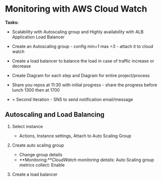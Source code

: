 # Monitoring with AWS Cloud Watch


**Tasks:**

- Scalability with Autoscaling group and Highly availability with ALB Application Load Balancer
- Create an Autoscaling group - config min=1 max =3 - attach it to cloud watch
- Create a load balancer to balance the load in case of traffic increase or decrease
- Create Diagram for each step and Diagram for entire project/process
- Share you repos at 11:30 with initial progress - share the progress before lunch 1300 then at 1700

- = Second Iteration - SNS to send notification email/message 

## Autoscaling and Load Balancing

1. Select instance
    -  Actions, Instance settings, Attach to Auto Scaling Group

2. Create auto scaling group
    - Change group details
    - **Monitoring:***CloudWatch monitoring details:* Auto Scaling group metrics collect: Enable

3. Create a load balancer